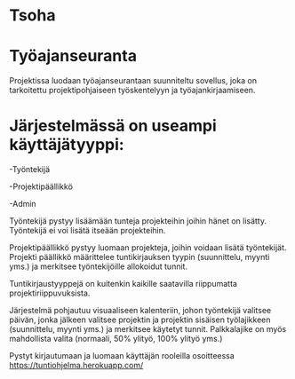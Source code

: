 # Tsoha

# Työajanseuranta

Projektissa luodaan työajanseurantaan suunniteltu sovellus, joka on tarkoitettu projektipohjaiseen työskentelyyn ja työajankirjaamiseen.

# Järjestelmässä on useampi käyttäjätyyppi: 

-Työntekijä

-Projektipäällikkö

-Admin

Työntekijä pystyy lisäämään tunteja projekteihin joihin hänet on lisätty. Työntekijä ei voi lisätä itseään projekteihin. 

Projektipäällikkö pystyy luomaan projekteja, joihin voidaan lisätä työntekijät. Projekti päällikkö määrittelee tuntikirjauksen tyypin (suunnittelu, myynti yms.) ja merkitsee työntekijöille allokoidut tunnit. 

Tuntikirjaustyyppejä on kuitenkin kaikille saatavilla riippumatta projektiriippuvuksista.

Järjestelmä pohjautuu visuaaliseen kalenteriin, johon työntekijä valitsee päivän, jonka jälkeen valitsee projektin ja projektin sisäisen työlajikkeen (suunnittelu, myynti yms.) ja merkitsee käytetyt tunnit. Palkkalajike on myös mahdollista valita (normaali, 50% ylityö, 100% ylityö yms.)


Pystyt kirjautumaan ja luomaan käyttäjän rooleilla osoitteessa 
https://tuntiohjelma.herokuapp.com/